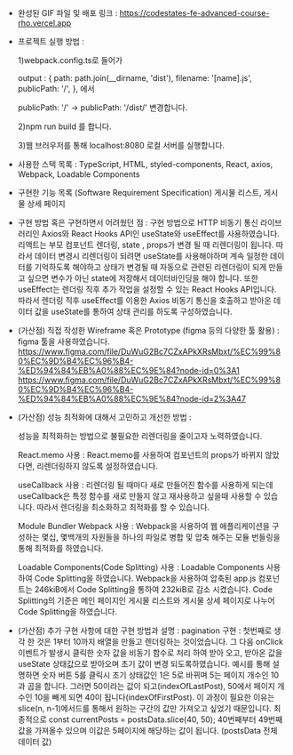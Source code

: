 - 완성된 GIF 파일 및 배포 링크 :
  https://codestates-fe-advanced-course-rho.vercel.app
- 프로젝트 실행 방법 :

  1)webpack.config.ts로 들어가

  output : {
  path: path.join(\_\_dirname, 'dist'),
  filename: '[name].js',
  publicPath: '/',
  }, 에서

  publicPath: '/' -> publicPath: '/dist/' 변경합니다.

  2)npm run build 를 합니다.

  3)웹 브러우저를 통해 localhost:8080 로컬 서버를 실행합니다.

- 사용한 스택 목록 :
  TypeScript, HTML, styled-components, React, axios, Webpack, Loadable Components

- 구현한 기능 목록 (Software Requirement Specification)
  게시물 리스트, 게시물 상세 페이지

- 구현 방법 혹은 구현하면서 어려웠던 점 :
  구현 방법으로 HTTP 비동기 통신 라이브러리인 Axios와 React Hooks API인 useState와 useEffect를 사용하였습니다. 리액트는 부모 컴포넌트 렌더링, state , props가 변경 될 때 리렌더링이 됩니다. 따라서 데이터 변경시 리렌더링이 되려면 useState를 사용해야하며 계속 일정한 데이터를 기억하도록 해야하고 상태가 변경될 때 자동으로 관련된 리렌더링이 되게 만들고 싶으면 변수가 아닌 state에 저장해서 데이터바인딩을 해야 합니다. 또한 useEffect는 렌더링 직후 추가 작업을 설정할 수 있는 React Hooks API입니다. 따라서 렌더링 직후 useEffect를 이용한 Axios 비동기 통신을 호출하고 받아온 데이터 값을 useState를 통하여 상태 관리를 하도록 구성하였습니다.

- (가산점) 직접 작성한 Wireframe 혹은 Prototype (figma 등의 다양한 툴 활용) : figma 툴을 사용하였습니다.
  https://www.figma.com/file/DuWuG2Bc7CZxAPkXRsMbxt/%EC%99%80%EC%9D%B4%EC%96%B4-%ED%94%84%EB%A0%88%EC%9E%84?node-id=0%3A1
  https://www.figma.com/file/DuWuG2Bc7CZxAPkXRsMbxt/%EC%99%80%EC%9D%B4%EC%96%B4-%ED%94%84%EB%A0%88%EC%9E%84?node-id=2%3A47

- (가산점) 성능 최적화에 대해서 고민하고 개선한 방법 :

  성능을 최적화하는 방법으로 불필요한 리렌더링을 줄이고자 노력하였습니다.

  React.memo 사용 : React.memo를 사용하여 컴포넌트의 props가 바뀌지 않았다면, 리렌더링하지 않도록 설정하였습니다.

  useCallback 사용 : 리렌더링 될 때마다 새로 만들어진 함수를 사용하게 되는데 useCallback은 특정 함수를 새로 만들지 않고 재사용하고 싶을때 사용할 수 있습니다. 따라서 렌더링을 최소화하고 최적화를 할 수 있습니다.

  Module Bundler Webpack 사용 : Webpack을 사용하여 웹 애플리케이션을 구성하는 몇십, 몇백개의 자원들을 하나의 파일로 병합 및 압축 해주는 모듈 번들링을 통해 최적화를 하였습니다.

  Loadable Components(Code Splitting) 사용 : Loadable Components 사용하여 Code Splitting을 하였습니다. Webpack을 사용하여 압축된 app.js 컴포넌트는 246kiB에서 Code Splitting을 통하여 232kiB로 감소 시켰습니다. Code Splitting의 기준은 메인 페이지인 게시물 리스트와 게시물 상세 페이지로 나누어 Code Splitting을 하였습니다.

- (가산점) 추가 구현 사항에 대한 구현 방법과 설명 :
  pagination 구현 : 첫번째로 생각 한 것은 1부터 10까지 배열을 만들고 렌더링하는 것이었습니다. 그 다음 onClick 이벤트가 발생시 클릭한 숫자 값을 비동기 함수로 처리 하여 받아 오고, 받아온 값을 useState 상태값으로 받아오며 초기 값이 변경 되도록하였습니다. 예시를 통해 설명하면 숫자 버튼 5를 클릭시 초기 상태값인 1은 5로 바뀌며 5는 페이지 개수인 10과 곱을 합니다. 그러면 50이라는 값이 되고(indexOfLastPost), 50에서 페이지 개수인 10을 빼게 되면 40이 됩니다(indexOfFirstPost). 이 과정이 필요한 이유는 slice(n, n-1)메서드를 통해서 원하는 구간의 값만 가져오고 싶었기 때문입니다. 최종적으로 const currentPosts = postsData.slice(40, 50); 40번째부터 49번째 값을 가져올수 있으며 이값은 5페이지에 해당하는 값이 됩니다. (postsData 전체 데이터 값)
